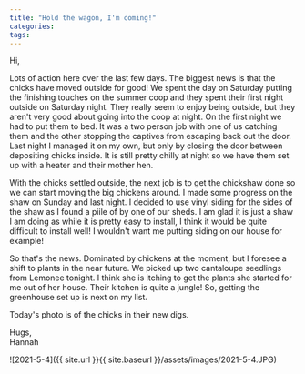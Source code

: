 ```yaml
---
title: "Hold the wagon, I'm coming!"
categories:
tags:
---
```


Hi,

Lots of action here over the last few days. The biggest news is that the chicks have moved outside for good! We spent the day on Saturday putting the finishing touches on the summer coop and they spent their first night outside on Saturday night. They really seem to enjoy being outside, but they aren't very good about going into the coop at night. On the first night we had to put them to bed. It was a two person job with one of us catching them and the other stopping the captives from escaping back out the door. Last night I managed it on my own, but only by closing the door between depositing chicks inside. It is still pretty chilly at night so we have them set up with a heater and their mother hen. 

With the chicks settled outside, the next job is to get the chickshaw done so we can start moving the big chickens around. I made some progress on the shaw on Sunday and last night. I decided to use vinyl siding for the sides of the shaw as I found a piile of by one of our sheds. I am glad it is just a shaw I am doing as while it is pretty easy to install, I think it would be quite difficult to install well! I wouldn't want me putting siding on our house for example!

So that's the news. Dominated by chickens at the moment, but I foresee a shift to plants in the near future. We picked up two cantaloupe seedlings from Lemonee tonight. I think she is itching to get the plants she started for me out of her house. Their kitchen is quite a jungle! So, getting the greenhouse set up is next on my list.

Today's photo is of the chicks in their new digs.

Hugs,<br />
Hannah

![2021-5-4]({{ site.url }}{{ site.baseurl }}/assets/images/2021-5-4.JPG)